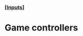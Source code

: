### [[Inputs](./translated-human-interface-guidelines-markdown/inputs.md)]  
  
# **Game controllers**  

